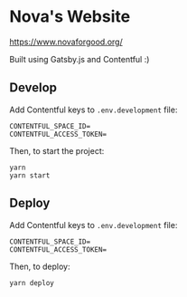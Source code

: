 # Nova's Website

https://www.novaforgood.org/

Built using Gatsby.js and Contentful :)

## Develop

Add Contentful keys to `.env.development` file:
```
CONTENTFUL_SPACE_ID=
CONTENTFUL_ACCESS_TOKEN=
```

Then, to start the project:
```
yarn
yarn start
```

## Deploy

Add Contentful keys to `.env.development` file:
```
CONTENTFUL_SPACE_ID=
CONTENTFUL_ACCESS_TOKEN=
```

Then, to deploy:
```
yarn deploy
```
